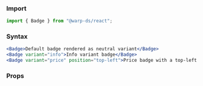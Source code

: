 ### Import

```js
import { Badge } from "@warp-ds/react";
```

### Syntax

```jsx
<Badge>Default badge rendered as neutral variant</Badge>
<Badge variant="info">Info variant badge</Badge>
<Badge variant="price" position="top-left">Price badge with a top-left position</Badge>
```

### Props

<api-table type="react" component="Badge" />
